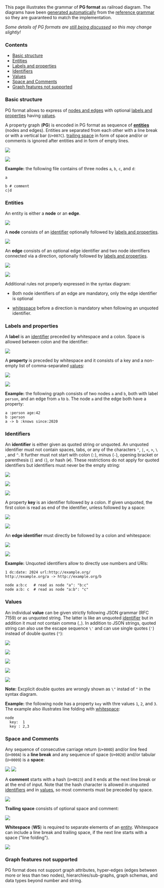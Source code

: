 This page illustrates the grammar of **PG format** as railroad diagram. The diagrams have been [generated automatically](https://github.com/peggyjs/peggy-tracks) from the [reference grammar](../src/pg.pegjs) so they are guaranteed to match the implementation.

*Some details of PG formats are [still being discussed](https://github.com/pg-format/pg-formatter/discussions) so this may change slightly!*

### Contents

- [Basic structure](#basic-structure)
- [Entities](#entities)
- [Labels and properties](#labels-and-properties)
- [Identifiers](#identifiers)
- [Values](#values)
- [Space and Comments](#space-and-comments)
- [Graph features not supported](#graph-features-not-supported)

### Basic structure

PG format allows to express of [nodes and edges](#entities) with optional
[labels and properties](#labels-and-properties) having [values](#values).

A property graph (**PG**) is encoded in PG format as sequence of
[**entities**](#entities) (nodes and edges). Entities are separated from each
other with a line break or with a vertical bar (`U+007C`). [trailing
space](#space-and-comments) in form of space and/or or comments is ignored
after entities and in form of empty lines.

![](img/PG.svg)

![](img/EntitySeparator.svg)

**Example:** the following file contains of three nodes `a`, `b`, `c`, and `d`:

~~~pg
a

b # comment
c|d
~~~


### Entities

An entity is either a **node** or an **edge**. 

![](img/Entity.svg)

A **node** consists of an [identifier](#identifiers) optionally followed by
[labels and properties](#labels-and-properties).

![](img/Node.svg)

An **edge** consists of an optional edge identifier and two node identifiers
connected via a direction, optionally followed by [labels and
properties](#labels-and-properties).

![](img/Edge.svg)

![](img/Direction.svg)

Additional rules not properly expressed in the syntax diagram:

- Both node identifiers of an edge are mandatory, only the edge identifier is optional

- [whitespace](#space-and-comments) before a direction is mandatory 
  when following an unquoted identifier.

### Labels and properties

A **label** is an [identifier](#identifiers) preceded by whitespace and a colon.
Space is allowed between colon and the identifier:

![](img/Label.svg)

A **property** is preceded by whitespace and it consists of a key and
a non-empty list of comma-separated [values](#values):

![](img/Property.svg)

![](img/ValueList.svg)

**Example:** the following graph consists of two nodes `a` and `b`, both with label
`person`, and an edge from `a` to `b`. The node `a` and the edge both have
a property:

~~~pg
a :person age:42
b :person
a -> b :knows since:2020
~~~


### Identifiers

An **identifier** is either given as quoted string or unquoted. An unquoted
identifier must not contain spaces, tabs, or any of the characters `"`, `|`,
`<`, `>`, `\ `, and `^`. It further must not start with colon (`:`), minus
(`-`), opening bracket or parenthesis (`[` and `(`), or hash (`#`). These
restrictions do not apply for quoted identifiers but identifiers must never be
the empty string:

![](img/Identifier.svg)

![](img/QuotedIdentifier.svg)

![](img/UnquotedIdentifier-1.svg)

A property **key** is an identifier followed by a colon. If given unquoted, the
first colon is read as end of the identifier, unless followed by a space:

![](img/Key.svg)

![](img/UnquotedIdentifierWithoutColon.svg)

An **edge identifier** must directly be followed by a colon and whitespace:

![](img/EdgeIdentifier.svg)

![](img/UnquotedIdentifierFollowedByColonAndSpace.svg)

**Example:** Unquoted identifiers allow to directly use numbers and URIs:

~~~pg
1 dc:date: 2024 url:http://example.org/ 
http://example.org/a -> http://example.org/b 
~~~

~~~pg
node a:b:c   # read as node "a": "b:c"
node a:b: c  # read as node "a:b": "c"
~~~

### Values

An individual **value** can be given strictly following JSON grammar (RFC 7159)
or as unquoted string. The latter is like an unquoted [identifier](#identifiers)
but in addition it must not contain comma (`,`). In addition to JSON strings, quoted string can also use the escape sequence `\'` and can use single quotes (`'`) instead of double quotes (`"`):

![](img/Value-1.svg)

![](img/Number-2.svg)

![](img/QuotedString-1.svg)

![](img/Unescaped.svg)

![](img/Escaped.svg)

**Note:** Excplicit double quotes are wrongly shown as `\"` instad of `"` in the syntax diagram.

**Example:** the following node has a property `key` with thre values `1`, `2`,
and `3`. The example also illustrates line folding with
[whitespace](#spaces-and-comments):

~~~pg
node
  key:  1
  key : 2,3
~~~


### Space and Comments

Any sequence of consecutive carriage return (`U+000D`) and/or line feed
(`U+000A`) is a **line break** and any sequence of space (`U+0020`) and/or
tabular (`U+0009`) is a **space**:

![](img/LineBreak.svg) ![](img/Space.svg)

A **comment** starts with a hash (`U+0023`) and it ends at the next line break
or at the end of input. Note that the hash character is allowed in unquoted
[identifiers](#identifiers) and in [values](#values), so most comments must be
preceded by space.

![](img/Comment.svg)

**Trailing space** consists of optional space and comment:

![](img/TrailingSpace.svg)

**Whitespace** (**WS**) is required to separate elements of an
[entity](#entities). Whitespace can include a line break and trailing space, if
the next line starts with a space ("line folding").

![](img/WS.svg)


### Graph features not supported

PG format does not support graph attributes, hyper-edges (edges between more or
less than two nodes), hierarchies/sub-graphs, graph schemas, and data types
beyond number and string.
